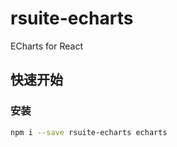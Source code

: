 # rsuite-echarts

ECharts for React

## 快速开始

### 安装
```bash
npm i --save rsuite-echarts echarts
```


